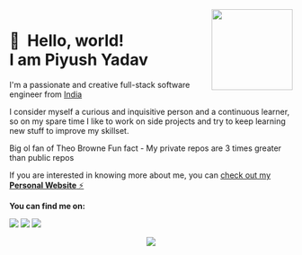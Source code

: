 <img src="https://github.com/piyushyadav0191/piyushyadav0191/assets/84402719/d41532a2-10d0-44e0-9806-dfc5c745e282" width="144" align="right" hspace="0" />

# 👋 &nbsp;Hello, world! <br/> I am Piyush Yadav

I'm a passionate and creative full-stack software engineer from [India](https://www.google.com/maps/place/India/@4,-72z/)

I consider myself a curious and inquisitive person and a continuous learner, so on my spare time I like to work on side projects and try to keep learning new stuff to improve my skillset.

Big ol fan of Theo Browne
Fun fact - My private repos are 3 times greater than public repos

If you are interested in knowing more about me, you can [check out my **Personal Website** ⚡️](https://ypiyush.tech)

**You can find me on:**

[<img src="https://img.shields.io/badge/website-%233867D6.svg?&style=for-the-badge&logoColor=white&logo=data:image/png;base64,iVBORw0KGgoAAAANSUhEUgAAABgAAAAYCAYAAADgdz34AAAAGXRFWHRTb2Z0d2FyZQBBZG9iZSBJbWFnZVJlYWR5ccllPAAAAOpJREFUeNpiYBjW4P///wpA3A/E5/9jgvNQOQVyDe//TzzoJ8VgATQXv0di34dibHIgPQLEWIBs+HwgTkDiO0AxDARA1RBnCVqwJEDF1sM0Y3HEeig/gWBwQSMU7nKk4EKxEN1AJDFknyhQGqlERzoTkh0OVEzhDth8AAMFSJEJ8/Z+LOr3Q+UakMQC0IOOBRbWSHovMDIyHoCK+5Po8g/oAky0Lg3AFgBdjGwzsm8+kmieALEZjFJwHlsQHaBiyBwgKqOhpa5+pNTVj6X4OI83o9G8qMBRkpJc2A18cU3zCoduVeaQAQABBgBb2mB8ePpZSAAAAABJRU5ErkJggg==">](https://ypiyush.tech/)
[<img src="https://img.shields.io/badge/Medium-12100E?style=for-the-badge&logo=medium&logoColor=white"/>](https://medium.com/@piyushyadav0191)
[<img src="https://img.shields.io/badge/linkedin-%230077B5.svg?&style=for-the-badge&logo=linkedin&logoColor=white"/>](https://www.linkedin.com/in/piyushyadav0191/)



<div align="center">
<img src="https://img.shields.io/static/v1?label=Profile+views&message=42,982&color=blue" align="center" />
</div>  

